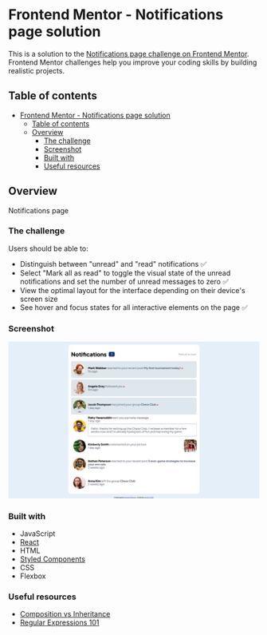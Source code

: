 # Frontend Mentor - Notifications page solution

This is a solution to the [Notifications page challenge on Frontend Mentor](https://www.frontendmentor.io/challenges/notifications-page-DqK5QAmKbC). Frontend Mentor challenges help you improve your coding skills by building realistic projects. 

## Table of contents

- [Frontend Mentor - Notifications page solution](#frontend-mentor---notifications-page-solution)
  - [Table of contents](#table-of-contents)
  - [Overview](#overview)
    - [The challenge](#the-challenge)
    - [Screenshot](#screenshot)
    - [Built with](#built-with)
    - [Useful resources](#useful-resources)

## Overview
Notifications page

### The challenge

Users should be able to:

- Distinguish between "unread" and "read" notifications ✅
- Select "Mark all as read" to toggle the visual state of the unread notifications and set the number of unread messages to zero ✅
- View the optimal layout for the interface depending on their device's screen size 
- See hover and focus states for all interactive elements on the page ✅

### Screenshot

![screenshot](./screenshot.png)

### Built with

- JavaScript
- [React](https://reactjs.org/)
- HTML
- [Styled Components](https://styled-components.com/)
- CSS
- Flexbox

### Useful resources

- [Composition vs Inheritance](https://reactjs.org/docs/composition-vs-inheritance.html)
- [Regular Expressions 101](https://regex101.com/)
